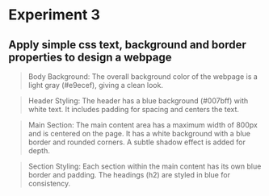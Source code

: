 # Experiment 3
## Apply simple css text, background and border properties to design a webpage

>Body Background: The overall background color of the webpage is a light gray (#e9ecef), giving a clean look.

>Header Styling:
The header has a blue background (#007bff) with white text. It includes padding for spacing and centers the text.

>Main Section:
The main content area has a maximum width of 800px and is centered on the page. It has a white background with a blue border and rounded corners. A subtle shadow effect is added for depth.

>Section Styling:
Each section within the main content has its own blue border and padding. The headings (h2) are styled in blue for consistency.
